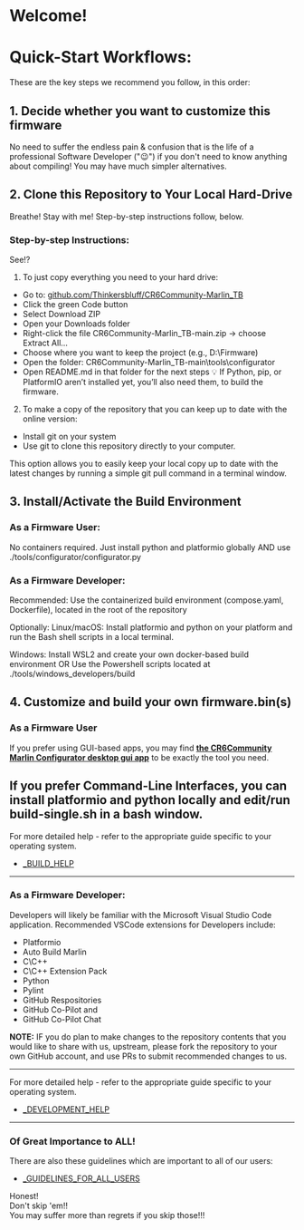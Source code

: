 
# Welcome!


# Quick-Start Workflows:
These are the key steps we recommend you follow, in this order:

## 1. Decide whether you want to customize this firmware
No need to suffer the endless pain & confusion that is the life of a professional Software Developer (":wink:") if you don't need to know anything about compiling!  You may have much simpler alternatives.

## 2. Clone this Repository to Your Local Hard-Drive
Breathe! 
Stay with me! 
Step-by-step instructions follow, below.


### Step-by-step Instructions:
See!?

1. To just copy everything you need to your hard drive:

- Go to: [github.com/Thinkersbluff/CR6Community-Marlin_TB](https://github.com/Thinkersbluff/CR6Community-Marlin_TB)
- Click the green Code button
- Select Download ZIP
- Open your Downloads folder
- Right-click the file CR6Community-Marlin_TB-main.zip → choose Extract All…
- Choose where you want to keep the project (e.g., D:\Firmware)
- Open the folder: CR6Community-Marlin_TB-main\tools\configurator
- Open README.md in that folder for the next steps
💡 If Python, pip, or PlatformIO aren’t installed yet, you’ll also need them, to build the firmware.

2. To make a copy of the repository that you can keep up to date with the online version:

 - Install git on your system
 - Use git to clone this repository directly to your computer. 

This option allows you to easily keep your local copy up to date with the latest changes by running a simple git pull command in a terminal window. 

## 3. Install/Activate the Build Environment
### As a Firmware User:
No containers required.
Just install python and platformio globally 
AND use ./tools/configurator/configurator.py

### As a Firmware Developer:
Recommended: Use the containerized build environment (compose.yaml, Dockerfile), located in the root of the repository

Optionally: 
Linux/macOS: Install platformio and python on your platform and run the Bash shell scripts in a local terminal.

Windows: Install WSL2 and create your own docker-based build environment 
OR Use the Powershell scripts located at ./tools/windows_developers/build

## 4. Customize and build your own firmware.bin(s)

### As a Firmware User
If you prefer using GUI-based apps, you may find [**the CR6Community Marlin Configurator desktop gui app**](https://github.com/Thinkersbluff/CR6Community-Marlin_TB/blob/main/tools/configurator) to be exactly the tool you need.

If you prefer Command-Line Interfaces, you can install platformio and python locally and edit/run build-single.sh in a bash window.
---

For more detailed help - refer to the appropriate guide specific to your operating system. 

- [_BUILD_HELP](_BUILD_HELP)

---

### As a Firmware Developer:
Developers will likely be familiar with the Microsoft Visual Studio Code application.
Recommended VSCode extensions for Developers include:
 - Platformio
 - Auto Build Marlin
 - C\C++
 - C\C++ Extension Pack
 - Python
 - Pylint
 - GitHub Respositories
 - GitHub Co-Pilot and 
 - GitHub Co-Pilot Chat


**NOTE:** IF you do plan to make changes to the repository contents that you would like to share with us, upstream, please fork the repository to your own GitHub account, and use PRs to submit recommended changes to us.

---

For more detailed help - refer to the appropriate guide specific to your operating system. 

- [_DEVELOPMENT_HELP](_DEVELOPMENT_HELP)

---

### Of Great Importance to ALL!

There are also these guidelines which are important to all of our users:

- [_GUIDELINES_FOR_ALL_USERS](https://github.com/Thinkersbluff/CR6Community-Marlin_TB/tree/main/docs/HELP/GUIDELINES_FOR_ALL_USERS)

Honest!  
Don't skip 'em!!  
You may suffer more than regrets if you skip those!!!
